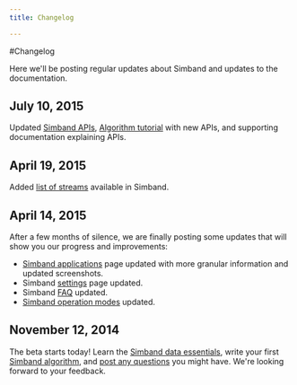 ```yaml
---
title: Changelog

---
```


#Changelog

Here we'll be posting regular updates about Simband and updates to the documentation.

## July 10, 2015
Updated [Simband APIs](/simband/simband-documentation/simband-api.html), [Algorithm tutorial](/simband/simband-documentation/writing-algorithms-using-simband-api.html) with new APIs, and supporting documentation explaining APIs.

## April 19, 2015
Added [list of streams](/simband/simband-documentation/semantics-of-simband/types-streams/stream-list.html) available in Simband.

## April 14, 2015
After a few months of silence, we are finally posting some updates that will show you our progress and improvements:

 - [Simband applications](/simband/simband-documentation/applications/) page updated with more granular information and updated screenshots.
 - Simband [settings](/simband/simband-documentation/applications/settings.html) page updated.
 - Simband [FAQ](/simband/faq.html) updated.
 - [Simband operation modes](/simband/simband-documentation/operation-modes.html) updated.

## November 12, 2014

The beta starts today! Learn the [Simband data essentials](/simband/simband-documentation/semantics-of-simband/), write your first [Simband algorithm](/simband/simband-documentation/writing-algorithms-using-simband-api.html), and [post any questions](/community/) you might have. We're looking forward to your feedback.
